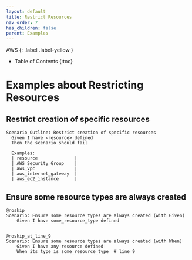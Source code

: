 ```yaml
---
layout: default
title: Restrict Resources
nav_order: 7
has_children: false
parent: Examples
---
```


AWS
{: .label .label-yellow } 

* Table of Contents
{:toc}

# Examples about Restricting Resources

## Restrict creation of specific resources
```gherkin
Scenario Outline: Restrict creation of specific resources
  Given I have <resource> defined
  Then the scenario should fail

  Examples:
  | resource              |
  | AWS Security Group    |
  | aws_vpc               |
  | aws_internet_gateway  |
  | aws_ec2_instance      |
```

## Ensure some resource types are always created
```gherkin
@noskip
Scenario: Ensure some resource types are always created (with Given)
	Given I have some_resource_type defined


@noskip_at_line_9
Scenario: Ensure some resource types are always created (with When)
	Given I have any resource defined
	When its type is some_resource_type  # line 9
```